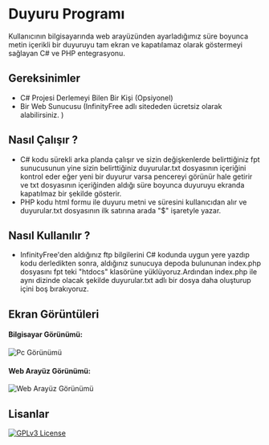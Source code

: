 
# Duyuru Programı

Kullanıcının bilgisayarında web arayüzünden ayarladığımız süre boyunca metin içerikli bir duyuruyu tam ekran ve kapatılamaz olarak göstermeyi sağlayan C# ve PHP entegrasyonu.



## Gereksinimler
- C# Projesi Derlemeyi Bilen Bir Kişi (Opsiyonel)
- Bir Web Sunucusu (InfinityFree adlı sitededen ücretsiz olarak alabilirsiniz. )

## Nasıl Çalışır ?

- C# kodu sürekli arka planda çalışır ve sizin değişkenlerde belirttiğiniz fpt sunucusunun yine sizin belirttiğiniz duyurular.txt dosyasının içeriğini kontrol eder eğer yeni bir duyurur varsa pencereyi görünür hale getirir ve txt dosyasının içeriğinden aldığı süre boyunca duyuruyu ekranda kapatılmaz bir şekilde gösterir.
- PHP kodu html formu ile duyuru metni ve süresini kullanıcıdan alır ve duyurular.txt dosyasının ilk satırına arada "$" işaretyle yazar.

## Nasıl Kullanılır ? 
- InfinityFree'den aldığınız ftp bilgilerini C# kodunda uygun yere yazdıp kodu derledikten sonra, aldığınız sunucuya depoda bulununan index.php dosyasını fpt teki "htdocs" klasörüne yüklüyoruz.Ardından index.php ile aynı dizinde olacak şekilde duyurular.txt adlı bir dosya daha oluşturup içini boş bırakıyoruz.



  
## Ekran Görüntüleri
#### Bilgisayar Görünümü:
![Pc Görünümü](https://palmiyeler.com.tr/as.gif)

#### Web Arayüz Görünümü:
![Web Arayüz Görünümü](https://palmiyeler.com.tr/sa.gif)


  
## Lisanlar




[![GPLv3 License](https://img.shields.io/badge/License-GPL%20v3-yellow.svg)](https://opensource.org/licenses/)

  
